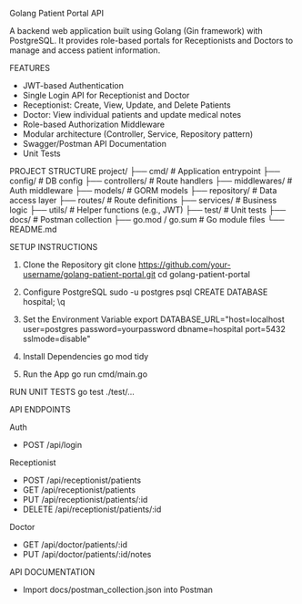 Golang Patient Portal API

A backend web application built using Golang (Gin framework) with PostgreSQL. It provides role-based portals for Receptionists and Doctors to manage and access patient information.

FEATURES
- JWT-based Authentication
- Single Login API for Receptionist and Doctor
- Receptionist: Create, View, Update, and Delete Patients
- Doctor: View individual patients and update medical notes
- Role-based Authorization Middleware
- Modular architecture (Controller, Service, Repository pattern)
- Swagger/Postman API Documentation
- Unit Tests

PROJECT STRUCTURE
project/
├── cmd/                    # Application entrypoint
├── config/                 # DB config
├── controllers/            # Route handlers
├── middlewares/            # Auth middleware
├── models/                 # GORM models
├── repository/             # Data access layer
├── routes/                 # Route definitions
├── services/               # Business logic
├── utils/                  # Helper functions (e.g., JWT)
├── test/                   # Unit tests
├── docs/                   # Postman collection
├── go.mod / go.sum         # Go module files
└── README.md

SETUP INSTRUCTIONS
1. Clone the Repository
   git clone https://github.com/your-username/golang-patient-portal.git
   cd golang-patient-portal

2. Configure PostgreSQL
   sudo -u postgres psql
   CREATE DATABASE hospital;
   \q

3. Set the Environment Variable
   export DATABASE_URL="host=localhost user=postgres password=yourpassword dbname=hospital port=5432 sslmode=disable"

4. Install Dependencies
   go mod tidy

5. Run the App
   go run cmd/main.go

RUN UNIT TESTS
   go test ./test/...

API ENDPOINTS

Auth
- POST /api/login

Receptionist
- POST /api/receptionist/patients
- GET /api/receptionist/patients
- PUT /api/receptionist/patients/:id
- DELETE /api/receptionist/patients/:id

Doctor
- GET /api/doctor/patients/:id
- PUT /api/doctor/patients/:id/notes

API DOCUMENTATION
- Import docs/postman_collection.json into Postman

